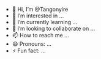 - 👋 Hi, I’m @Tangonyire
- 👀 I’m interested in ...
- 🌱 I’m currently learning ...
- 💞️ I’m looking to collaborate on ...
- 📫 How to reach me ...
- 😄 Pronouns: ...
- ⚡ Fun fact: ...

<!---
Tangonyire/Tangonyire is a ✨ special ✨ repository because its `README.md` (this file) appears on your GitHub profile.
You can click the Preview link to take a look at your changes.
--->
